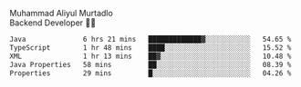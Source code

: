 Muhammad Aliyul Murtadlo
<br>
Backend Developer 👨‍💻
<br>
<!--START_SECTION:waka-->

```txt
Java              6 hrs 21 mins   █████████████▓░░░░░░░░░░░   54.65 %
TypeScript        1 hr 48 mins    ████░░░░░░░░░░░░░░░░░░░░░   15.52 %
XML               1 hr 13 mins    ██▓░░░░░░░░░░░░░░░░░░░░░░   10.48 %
Java Properties   58 mins         ██░░░░░░░░░░░░░░░░░░░░░░░   08.39 %
Properties        29 mins         █░░░░░░░░░░░░░░░░░░░░░░░░   04.26 %
```

<!--END_SECTION:waka-->
